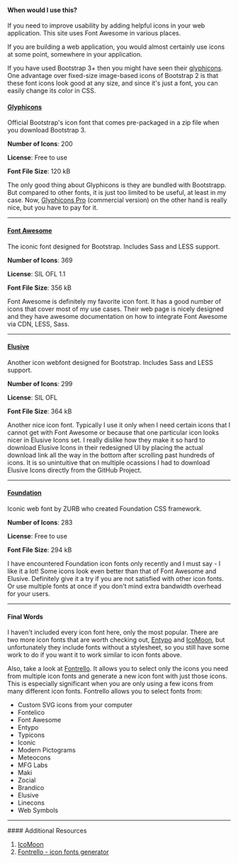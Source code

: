 <link href="//netdna.bootstrapcdn.com/bootstrap/3.0.0/css/bootstrap-glyphicons.css" rel="stylesheet">
<link href="http://shoestrap.org/downloads/elusive-icons-webfont/" rel="stylesheet">
<link href="//cdnjs.cloudflare.com/ajax/libs/foundicons/3.0.0/foundation-icons.min.css" rel="stylesheet">

<div class="alert alert-info">
  <h4>When would I use this?</h4>
  If you need to improve usability by adding helpful icons in your web application.
  This site uses Font Awesome in various places.
</div>

If you are building a web application, you would almost certainly use icons at
some point, somewhere in your application.

If you have used Bootstrap 3+ then you might have seen their [glyphicons](http://getbootstrap.com/components/).
One advantage over fixed-size image-based icons of Bootstrap 2 is that these
font icons look good at any size, and since it's just a font, you can easily
change its color in CSS.

#### [Glyphicons](http://getbootstrap.com/components/)
Official Bootstrap's icon font that comes pre-packaged in a zip file when you
download Bootstrap 3.

**Number of Icons**: 200

**License**: Free to use

**Font File Size**: 120 kB

The only good thing about Glyphicons is they are bundled with Bootstrapp. But
compared to other fonts, it is just too limited to be useful, at least in my
case. Now, [Glyphicons Pro](glyphicons.com) (commercial version) on the other
hand is really nice, but you have to pay for it.

<hr>

#### [Font Awesome](http://fontawesome.github.io)
The iconic font designed for Bootstrap. Includes Sass and LESS support.

**Number of Icons**: 369

**License**: SIL OFL 1.1

**Font File Size**: 356 kB

Font Awesome is definitely my favorite icon font. It has a good number of icons
that cover most of my use cases. Their web page is nicely designed and they have
awesome documentation on how to integrate Font Awesome via CDN, LESS, Sass.
<hr>

#### [Elusive](http://shoestrap.org/downloads/elusive-icons-webfont/)
Another icon webfont designed for Bootstrap. Includes Sass and LESS support.

**Number of Icons**: 299

**License**: SIL OFL

**Font File Size**: 364 kB

Another nice icon font. Typically I use it only when I need certain icons that
I cannot get with Font Awesome or because that one particular icon looks nicer
in Elusive Icons set. I really dislike how they make it so hard to download
Elusive Icons in their redesigned UI by placing the actual download link all
the way in the bottom after scrolling past hundreds of icons.
It is so unintuitive that on multiple ocassions I had to download Elusive
Icons directly from the GitHub Project.

<hr>

#### [Foundation](http://zurb.com/playground/foundation-icon-fonts-3)
Iconic web font by ZURB who created Foundation CSS framework.

**Number of Icons**: 283

**License**: Free to use

**Font File Size**: 294 kB

I have encountered Foundation icon fonts only recently and I must say - I like
it a lot! Some icons look even better than that of Font Awesome and Elusive.
Definitely give it a try if you are not satisfied with other icon fonts. Or
use multiple fonts at once if you don't mind extra bandwidth overhead for your
users.

<hr>

#### Final Words
I haven't included every icon font here, only the most popular. There are two
more icon fonts that are worth checking out, [Entypo](http://www.entypo.com)
and [IcoMoon](http://icomoon.io), but unfortunately they include fonts
without a stylesheet, so you still have some work to do if you want it to work
similar to icon fonts above.

Also, take a look at [Fontrello](http://fontello.com). It allows you to select
only the icons you need from multiple icon fonts and generate a new icon font
with just those icons. This is especially significant when you are only using a
few icons from many different icon fonts. Fontrello allows you to select fonts
from:

- Custom SVG icons from your computer
- Fontelico
- Font Awesome
- Entypo
- Typicons
- Iconic
- Modern Pictograms
- Meteocons
- MFG Labs
- Maki
- Zocial
- Brandico
- Elusive
- Linecons
- Web Symbols

<hr>
#### <i class="fa fa-lightbulb-o text-danger"></i> Additional Resources

1. [IcoMoon](http://icomoon.io)
2. [Fontrello - icon fonts generator](http://fontello.com)
